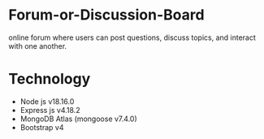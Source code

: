 # Forum-or-Discussion-Board
online forum where users can post questions, discuss topics, and interact with one another.

# Technology
- Node js v18.16.0
- Express js v4.18.2
- MongoDB Atlas (mongoose v7.4.0)
- Bootstrap v4